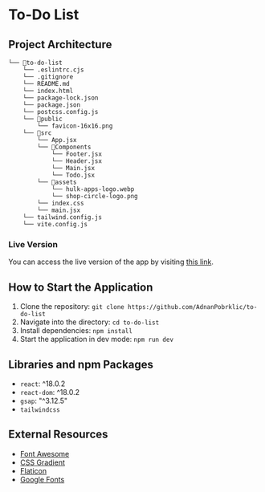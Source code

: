 # To-Do List

## Project Architecture

```
└── 📁to-do-list
    └── .eslintrc.cjs
    └── .gitignore
    └── README.md
    └── index.html
    └── package-lock.json
    └── package.json
    └── postcss.config.js
    └── 📁public
        └── favicon-16x16.png
    └── 📁src
        └── App.jsx
        └── 📁Components
            └── Footer.jsx
            └── Header.jsx
            └── Main.jsx
            └── Todo.jsx
        └── 📁assets
            └── hulk-apps-logo.webp
            └── shop-circle-logo.png
        └── index.css
        └── main.jsx
    └── tailwind.config.js
    └── vite.config.js
```
### Live Version

You can access the live version of the app by visiting [this link](https://hulk-apps-internship.netlify.app/).

## How to Start the Application

1. Clone the repository: `git clone https://github.com/AdnanPobrklic/to-do-list`
2. Navigate into the directory: `cd to-do-list`
3. Install dependencies: `npm install`
4. Start the application in dev mode: `npm run dev`

## Libraries and npm Packages

-   `react`: ^18.0.2
-   `react-dom`: ^18.0.2
-   `gsap`: "^3.12.5"
-   `tailwindcss`

## External Resources

-   [Font Awesome](https://fontawesome.com)
-   [CSS Gradient](https://cssgradient.io)
-   [Flaticon](https://flaticon.com)
-   [Google Fonts](https://fonts.google.com)
